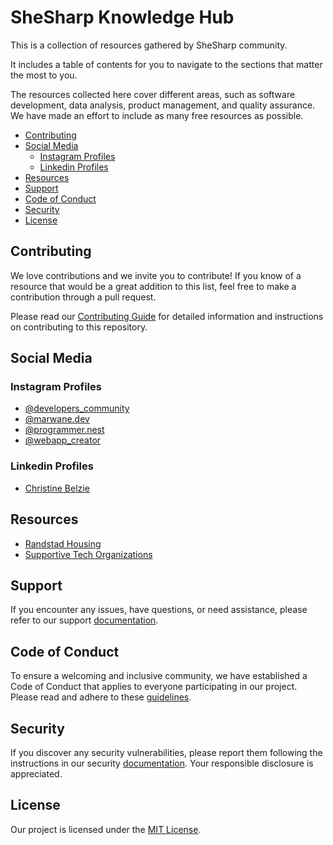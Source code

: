 # SheSharp Knowledge Hub

This is a collection of resources gathered by SheSharp community.

It includes a table of contents for you to navigate to the sections that matter the most to you.


The resources collected here cover different areas, such as software development, data analysis, product management, and quality assurance. We have made an effort to include as many free resources as possible.

- [Contributing](#contributing)
- [Social Media](#social-media)
  - [Instagram Profiles](#instagram-profiles)
  - [Linkedin Profiles](#linkedin-profiles)
- [Resources](#resources)
- [Support](#support)
- [Code of Conduct](#code-of-conduct)
- [Security](#security)
- [License](#license)

## Contributing

We love contributions and we invite you to contribute! If you know of a resource that would be a great addition to this list, feel free to make a contribution through a pull request.

Please read our [Contributing Guide](CONTRIBUTING.md) for detailed information and instructions on contributing to this repository.

## Social Media

### Instagram Profiles

- [@developers_community](https://www.instagram.com/developers_community_._/)
- [@marwane.dev](https://www.instagram.com/marwane.dev/)
- [@programmer.nest](https://www.instagram.com/programmer.nest/)
- [@webapp_creator](https://www.instagram.com/webapp_creator/)

### Linkedin Profiles

- [Christine Belzie](https://www.linkedin.com/in/christinebelzie)

## Resources

- [Randstad Housing](resources/randstad-housing.md)
- [Supportive Tech Organizations](resources/supportive-tech-orgs.md)

## Support

If you encounter any issues, have questions, or need assistance, please refer to our support [documentation](https://github.com/shesharpnl/.github/blob/main/SUPPORT.md).

## Code of Conduct

To ensure a welcoming and inclusive community, we have established a Code of Conduct that applies to everyone participating in our project. Please read and adhere to these [guidelines](https://github.com/shesharpnl/.github/blob/main/CODE_OF_CONDUCT.md).

## Security

If you discover any security vulnerabilities, please report them following the instructions in our security [documentation](https://github.com/shesharpnl/.github/blob/main/SECURITY.md). Your responsible disclosure is appreciated.

## License

Our project is licensed under the [MIT License](LICENSE).
